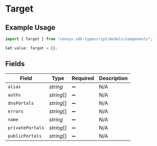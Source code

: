 # Target

## Example Usage

```typescript
import { Target } from "censys-sdk-typescript/models/components";

let value: Target = {};
```

## Fields

| Field              | Type               | Required           | Description        |
| ------------------ | ------------------ | ------------------ | ------------------ |
| `alias`            | *string*           | :heavy_minus_sign: | N/A                |
| `auths`            | *string*[]         | :heavy_minus_sign: | N/A                |
| `dnsPortals`       | *string*[]         | :heavy_minus_sign: | N/A                |
| `errors`           | *string*[]         | :heavy_minus_sign: | N/A                |
| `name`             | *string*           | :heavy_minus_sign: | N/A                |
| `privatePortals`   | *string*[]         | :heavy_minus_sign: | N/A                |
| `publicPortals`    | *string*[]         | :heavy_minus_sign: | N/A                |